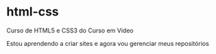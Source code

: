 # html-css
Curso de HTML5 e CSS3 do Curso em Video

Estou aprendendo a criar sites e agora vou gerenciar meus repositórios

